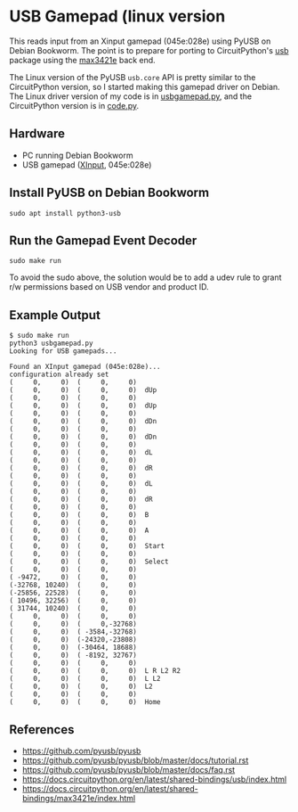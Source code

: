 <!-- SPDX-License-Identifier: MIT -->
<!-- SPDX-FileCopyrightText: Copyright 2024 Sam Blenny -->
# USB Gamepad (linux version

This reads input from an Xinput gamepad (045e:028e) using PyUSB on Debian
Bookworm. The point is to prepare for porting to CircuitPython's
[usb](https://docs.circuitpython.org/en/latest/shared-bindings/usb/index.html)
package using the
[max3421e](https://docs.circuitpython.org/en/latest/shared-bindings/max3421e/index.html)
back end.

The Linux version of the PyUSB `usb.core` API is pretty similar to the
CircuitPython version, so I started making this gamepad driver on Debian. The
Linux driver version of my code is in [usbgamepad.py](usbgamepad.py), and the
CircuitPython version is in [code.py](code.py).


## Hardware

- PC running Debian Bookworm
- USB gamepad ([XInput](https://en.wikipedia.org/wiki/DirectInput#XInput),
  045e:028e)


## Install PyUSB on Debian Bookworm

```
sudo apt install python3-usb
```

## Run the Gamepad Event Decoder

```
sudo make run
```

To avoid the sudo above, the solution would be to add a udev rule to grant r/w
permissions based on USB vendor and product ID.


## Example Output

```
$ sudo make run
python3 usbgamepad.py
Looking for USB gamepads...

Found an XInput gamepad (045e:028e)...
configuration already set
(     0,     0)  (     0,     0)
(     0,     0)  (     0,     0)  dUp
(     0,     0)  (     0,     0)
(     0,     0)  (     0,     0)  dUp
(     0,     0)  (     0,     0)
(     0,     0)  (     0,     0)  dDn
(     0,     0)  (     0,     0)
(     0,     0)  (     0,     0)  dDn
(     0,     0)  (     0,     0)
(     0,     0)  (     0,     0)  dL
(     0,     0)  (     0,     0)
(     0,     0)  (     0,     0)  dR
(     0,     0)  (     0,     0)
(     0,     0)  (     0,     0)  dL
(     0,     0)  (     0,     0)
(     0,     0)  (     0,     0)  dR
(     0,     0)  (     0,     0)
(     0,     0)  (     0,     0)  B
(     0,     0)  (     0,     0)
(     0,     0)  (     0,     0)  A
(     0,     0)  (     0,     0)
(     0,     0)  (     0,     0)  Start
(     0,     0)  (     0,     0)
(     0,     0)  (     0,     0)  Select
(     0,     0)  (     0,     0)
( -9472,     0)  (     0,     0)
(-32768, 10240)  (     0,     0)
(-25856, 22528)  (     0,     0)
( 10496, 32256)  (     0,     0)
( 31744, 10240)  (     0,     0)
(     0,     0)  (     0,     0)
(     0,     0)  (     0,-32768)
(     0,     0)  ( -3584,-32768)
(     0,     0)  (-24320,-23808)
(     0,     0)  (-30464, 18688)
(     0,     0)  ( -8192, 32767)
(     0,     0)  (     0,     0)
(     0,     0)  (     0,     0)  L R L2 R2
(     0,     0)  (     0,     0)  L L2
(     0,     0)  (     0,     0)  L2
(     0,     0)  (     0,     0)
(     0,     0)  (     0,     0)  Home
```


## References

- https://github.com/pyusb/pyusb
- https://github.com/pyusb/pyusb/blob/master/docs/tutorial.rst
- https://github.com/pyusb/pyusb/blob/master/docs/faq.rst
- https://docs.circuitpython.org/en/latest/shared-bindings/usb/index.html
- https://docs.circuitpython.org/en/latest/shared-bindings/max3421e/index.html
